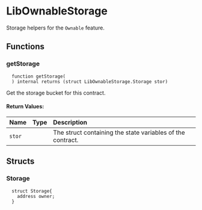 # LibOwnableStorage

Storage helpers for the `Ownable` feature.



## Functions
### getStorage
```solidity
  function getStorage(
  ) internal returns (struct LibOwnableStorage.Storage stor)
```
Get the storage bucket for this contract.



#### Return Values:
| Name                           | Type          | Description                                                                  |
| :----------------------------- | :------------ | :--------------------------------------------------------------------------- |
|`stor`|  | The struct containing the state variables of the contract.




## Structs
### Storage
```solidity
  struct Storage{
    address owner;
  }
```

